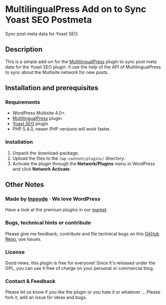 # MultilingualPress Add on to Sync Yoast SEO Postmeta

Sync post meta data for Yoast SEO.

## Description
This is a simple add-on for the [MultilingualPress](multilingualpress.pro) plugin to sync post meta data for the Yoast SEO plugin.
It use the help of the API of MultilingualPress to sync about the Multisite network for new posts.

## Installation and prerequisites

### Requirements
* WordPress Multisite 4.0+.
* [MultilingualPress](https://wordpress.org/plugins/multilingual-press/) plugin
* [Yoast SEO](https://wordpress.org/plugins/wordpress-seo/) plugin
* PHP 5.4.0, newer PHP versions will work faster.

### Installation
1. Unpack the download-package.
2. Upload the files to the `/wp-content/plugins/` directory.
3. Activate the plugin through the **Network/Plugins** menu in WordPress and click **Network Activate**.

## Other Notes

### Made by [Inpsyde](http://inpsyde.com) &middot; We love WordPress
Have a look at the premium plugins in our [market](http://marketpress.com).

### Bugs, technical hints or contribute
Please give me feedback, contribute and file technical bugs on this 
[GitHub Repo](https://github.com/inpsyde/MultilingualPress-Addon-Yoast-SEO/issues), use Issues.

### License
Good news, this plugin is free for everyone! Since it's released under the GPL, 
you can use it free of charge on your personal or commercial blog.

### Contact & Feedback
Please let us know if you like the plugin or you hate it or whatever ... 
Please fork it, add an issue for ideas and bugs.
